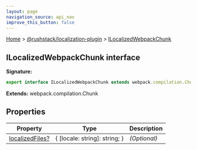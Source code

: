 ```yaml
---
layout: page
navigation_source: api_nav
improve_this_button: false
---
```



[Home](./index.md) &gt; [@rushstack/localization-plugin](./localization-plugin.md) &gt; [ILocalizedWebpackChunk](./localization-plugin.ilocalizedwebpackchunk.md)

## ILocalizedWebpackChunk interface


<b>Signature:</b>

```typescript
export interface ILocalizedWebpackChunk extends webpack.compilation.Chunk
```
<b>Extends:</b> webpack.compilation.Chunk

## Properties

|  Property | Type | Description |
|  --- | --- | --- |
|  [localizedFiles?](./localization-plugin.ilocalizedwebpackchunk.localizedfiles.md) | { \[locale: string\]: string; } | <i>(Optional)</i> |
